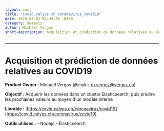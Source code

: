```yaml
---
layout: post
title: "covid.calyps.ch_coronavirus_covid19"
date: 2020-04-03 08:44:38 -0400
category: dataviz
author: Michael Vergoz
short-description: Acquisition et prédiction de données relatives au COVID19
---
```


-----

# Acquisition et prédiction de données relatives au COVID19

**Product Owner** : Michael Vergos (@mykii, m.vergoz@vergoz.ch)

**Objectif** : Acquérir les données dans un cluster Elasticsearch, puis prédire les prochaines valeurs au moyen d'un modèle interne

**Livrable** : [https://covid.calyps.ch/coronavirus/covid19](https://covid.calyps.ch/coronavirus/covid19)

**Outils utilisés :**
    - Nodejs
    - Elasticsearch

